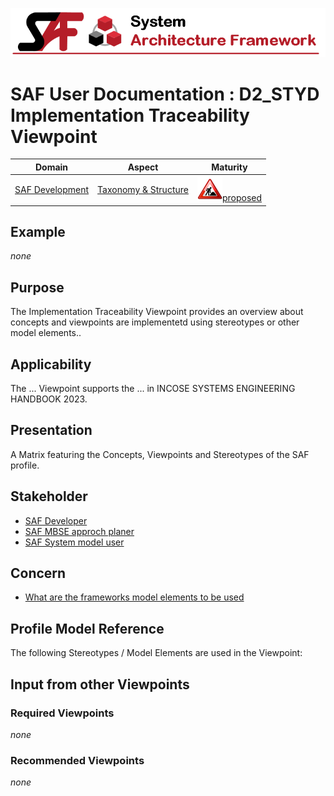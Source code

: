 ![System Architecture Framework](../diagrams/Banner_SAF.png)
# SAF User Documentation : **D2_STYD** Implementation Traceability Viewpoint
|**Domain**|**Aspect**|**Maturity**|
| --- | --- | --- |
|[SAF Development](../domains.md#Domain-SAF-Development)|[Taxonomy & Structure](../aspects.md#Aspect-Taxonomy-&-Structure)|![Proposed](../diagrams/Under_construction_icon-red.svg )[proposed](../using-saf/maturity.md#proposed)|
## Example
*none*
## Purpose
The Implementation Traceability Viewpoint provides an overview about concepts and viewpoints are implementetd using stereotypes or other model elements..
## Applicability
The ... Viewpoint supports the ...  in INCOSE SYSTEMS ENGINEERING HANDBOOK 2023.
## Presentation
A Matrix featuring the Concepts, Viewpoints and Stereotypes of the SAF profile.

## Stakeholder
* [SAF Developer](../stakeholders.md#SAF-Developer)
* [SAF MBSE approch planer](../stakeholders.md#SAF-MBSE-approch-planer)
* [SAF System model user](../stakeholders.md#SAF-System-model-user)
## Concern
* [What are the frameworks model elements to be used](../concerns.md#_2024x_26f0132_1719746308347_570628_39136)
## Profile Model Reference
The following Stereotypes / Model Elements are used in the Viewpoint:
## Input from other Viewpoints
### Required Viewpoints
*none*
### Recommended Viewpoints
*none*
